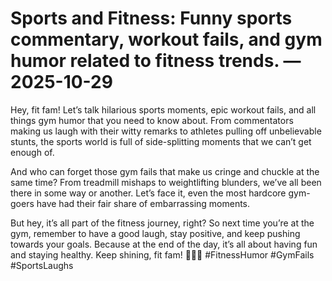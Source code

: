 # Sports and Fitness: Funny sports commentary, workout fails, and gym humor related to fitness trends. — 2025-10-29

Hey, fit fam! Let’s talk hilarious sports moments, epic workout fails, and all things gym humor that you need to know about. From commentators making us laugh with their witty remarks to athletes pulling off unbelievable stunts, the sports world is full of side-splitting moments that we can’t get enough of.

And who can forget those gym fails that make us cringe and chuckle at the same time? From treadmill mishaps to weightlifting blunders, we’ve all been there in some way or another. Let’s face it, even the most hardcore gym-goers have had their fair share of embarrassing moments.

But hey, it’s all part of the fitness journey, right? So next time you’re at the gym, remember to have a good laugh, stay positive, and keep pushing towards your goals. Because at the end of the day, it’s all about having fun and staying healthy. Keep shining, fit fam! 💪🏽🔥 #FitnessHumor #GymFails #SportsLaughs